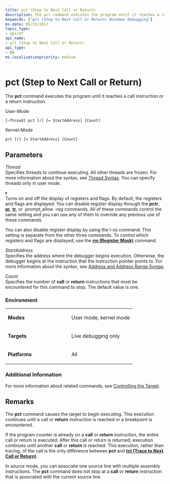 ```yaml
---
title: pct (Step to Next Call or Return)
description: The pct command executes the program until it reaches a call instruction or a return instruction.
keywords: ["pct (Step to Next Call or Return) Windows Debugging"]
ms.date: 05/23/2017
topic_type:
- apiref
api_name:
- pct (Step to Next Call or Return)
api_type:
- NA
ms.localizationpriority: medium
---
```


# pct (Step to Next Call or Return)


The **pct** command executes the program until it reaches a call instruction or a return instruction.

User-Mode

```dbgcmd
[~Thread] pct [r] [= StartAddress] [Count] 
```

Kernel-Mode

```dbgcmd
pct [r] [= StartAddress] [Count] 
```

## <span id="Parameters"></span><span id="parameters"></span><span id="PARAMETERS"></span>Parameters


<span id="_______Thread______"></span><span id="_______thread______"></span><span id="_______THREAD______"></span> *Thread*   
Specifies threads to continue executing. All other threads are frozen. For more information about the syntax, see [Thread Syntax](thread-syntax.md). You can specify threads only in user mode.

<span id="_______r______"></span><span id="_______R______"></span> **r**   
Turns on and off the display of registers and flags. By default, the registers and flags are displayed. You can disable register display through the **pctr**, [**pr**](p--step-.md), [**tr**](t--trace-.md), or .prompt\_allow -reg commands. All of these commands control the same setting and you can use any of them to override any previous use of these commands.

You can also disable register display by using the l-os command. This setting is separate from the other three commands. To control which registers and flags are displayed, use the [**rm (Register Mask)**](rm--register-mask-.md) command.

<span id="_______StartAddress______"></span><span id="_______startaddress______"></span><span id="_______STARTADDRESS______"></span> *StartAddress*   
Specifies the address where the debugger begins execution. Otherwise, the debugger begins at the instruction that the instruction pointer points to. For more information about the syntax, see [Address and Address Range Syntax](address-and-address-range-syntax.md).

<span id="_______Count______"></span><span id="_______count______"></span><span id="_______COUNT______"></span> *Count*   
Specifies the number of **call** or **return** instructions that must be encountered for this command to stop. The default value is one.

### <span id="Environment"></span><span id="environment"></span><span id="ENVIRONMENT"></span>Environment

<table>
<colgroup>
<col width="50%" />
<col width="50%" />
</colgroup>
<tbody>
<tr class="odd">
<td align="left"><p><strong>Modes</strong></p></td>
<td align="left"><p>User mode, kernel mode</p></td>
</tr>
<tr class="even">
<td align="left"><p><strong>Targets</strong></p></td>
<td align="left"><p>Live debugging only</p></td>
</tr>
<tr class="odd">
<td align="left"><p><strong>Platforms</strong></p></td>
<td align="left"><p>All</p></td>
</tr>
</tbody>
</table>

 

### <span id="Additional_Information"></span><span id="additional_information"></span><span id="ADDITIONAL_INFORMATION"></span>Additional Information

For more information about related commands, see [Controlling the Target](controlling-the-target.md).

Remarks
-------

The **pct** command causes the target to begin executing. This execution continues until a call or **return** instruction is reached or a breakpoint is encountered.

If the program counter is already on a **call** or **return** instruction, the entire call or return is executed. After this call or return is returned, execution continues until another **call** or **return** is reached. This execution, rather than tracing, of the call is the only difference between **pct** and [**tct (Trace to Next Call or Return)**](tct--trace-to-next-call-or-return-.md).

In source mode, you can associate one source line with multiple assembly instructions. The **pct** command does not stop at a **call** or **return** instruction that is associated with the current source line.

 

 





